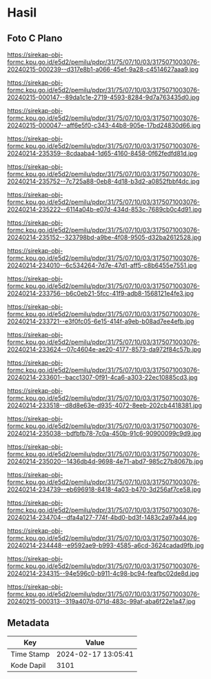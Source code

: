 # Hasil

## Foto C Plano

https://sirekap-obj-formc.kpu.go.id/e5d2/pemilu/pdpr/31/75/07/10/03/3175071003076-20240215-000239--d317e8b1-a066-45ef-9a28-c4514627aaa9.jpg

https://sirekap-obj-formc.kpu.go.id/e5d2/pemilu/pdpr/31/75/07/10/03/3175071003076-20240215-000147--89da1c1e-2719-4593-8284-9d7a763435d0.jpg

https://sirekap-obj-formc.kpu.go.id/e5d2/pemilu/pdpr/31/75/07/10/03/3175071003076-20240215-000047--aff6e5f0-c343-44b8-905e-17bd24830d66.jpg

https://sirekap-obj-formc.kpu.go.id/e5d2/pemilu/pdpr/31/75/07/10/03/3175071003076-20240214-235359--8cdaaba4-1d65-4160-8458-0f62fedfd81d.jpg

https://sirekap-obj-formc.kpu.go.id/e5d2/pemilu/pdpr/31/75/07/10/03/3175071003076-20240214-235752--7c725a88-0eb8-4d18-b3d2-a0852fbbf4dc.jpg

https://sirekap-obj-formc.kpu.go.id/e5d2/pemilu/pdpr/31/75/07/10/03/3175071003076-20240214-235222--6114a04b-e07d-434d-853c-7689cb0c4d91.jpg

https://sirekap-obj-formc.kpu.go.id/e5d2/pemilu/pdpr/31/75/07/10/03/3175071003076-20240214-235152--323798bd-a9be-4f08-9505-d32ba2612528.jpg

https://sirekap-obj-formc.kpu.go.id/e5d2/pemilu/pdpr/31/75/07/10/03/3175071003076-20240214-234010--6c534264-7d7e-47d1-aff5-c8b6455e7551.jpg

https://sirekap-obj-formc.kpu.go.id/e5d2/pemilu/pdpr/31/75/07/10/03/3175071003076-20240214-233756--b6c0eb21-5fcc-41f9-adb8-1568121e4fe3.jpg

https://sirekap-obj-formc.kpu.go.id/e5d2/pemilu/pdpr/31/75/07/10/03/3175071003076-20240214-233721--e3f0fc05-6e15-414f-a9eb-b08ad7ee4efb.jpg

https://sirekap-obj-formc.kpu.go.id/e5d2/pemilu/pdpr/31/75/07/10/03/3175071003076-20240214-233624--07c4604e-ae20-4177-8573-da972f84c57b.jpg

https://sirekap-obj-formc.kpu.go.id/e5d2/pemilu/pdpr/31/75/07/10/03/3175071003076-20240214-233601--bacc1307-0f91-4ca6-a303-22ec10885cd3.jpg

https://sirekap-obj-formc.kpu.go.id/e5d2/pemilu/pdpr/31/75/07/10/03/3175071003076-20240214-233518--d8d8e63e-d935-4072-8eeb-202cb4418381.jpg

https://sirekap-obj-formc.kpu.go.id/e5d2/pemilu/pdpr/31/75/07/10/03/3175071003076-20240214-235038--bdfbfb78-7c0a-450b-91c6-90900099c9d9.jpg

https://sirekap-obj-formc.kpu.go.id/e5d2/pemilu/pdpr/31/75/07/10/03/3175071003076-20240214-235020--1436db4d-9698-4e71-abd7-985c27b8067b.jpg

https://sirekap-obj-formc.kpu.go.id/e5d2/pemilu/pdpr/31/75/07/10/03/3175071003076-20240214-234739--eb696918-8418-4a03-b470-3d256af7ce58.jpg

https://sirekap-obj-formc.kpu.go.id/e5d2/pemilu/pdpr/31/75/07/10/03/3175071003076-20240214-234704--dfa4a127-774f-4bd0-bd3f-1483c2a97a44.jpg

https://sirekap-obj-formc.kpu.go.id/e5d2/pemilu/pdpr/31/75/07/10/03/3175071003076-20240214-234448--e9592ae9-b993-4585-a6cd-3624cadad9fb.jpg

https://sirekap-obj-formc.kpu.go.id/e5d2/pemilu/pdpr/31/75/07/10/03/3175071003076-20240214-234315--94e596c0-b911-4c98-bc94-feafbc02de8d.jpg

https://sirekap-obj-formc.kpu.go.id/e5d2/pemilu/pdpr/31/75/07/10/03/3175071003076-20240215-000313--319a407d-071d-483c-99af-aba6f22e1a47.jpg


## Metadata

| Key        | Value               |
| ---------- | ------------------- |
| Time Stamp | 2024-02-17 13:05:41 |
| Kode Dapil | 3101                |



